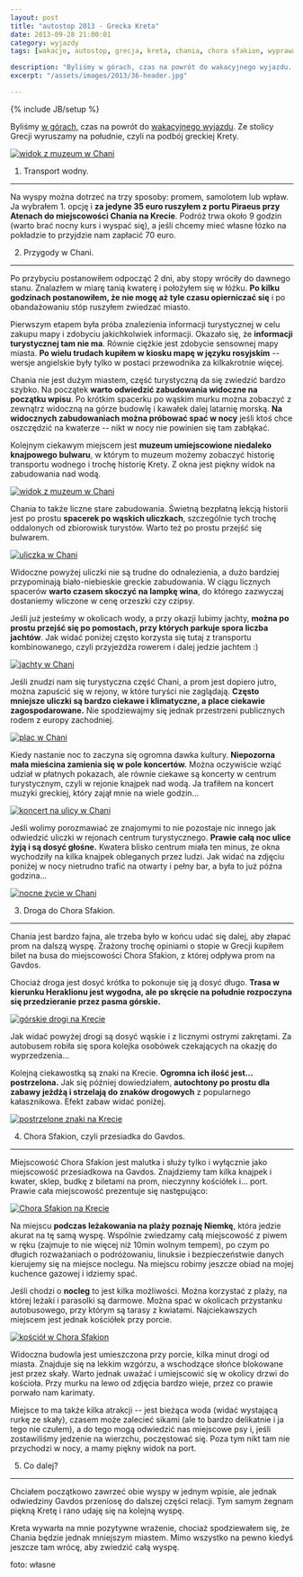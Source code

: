 ```yaml
---
layout: post
title: "autostop 2013 - Grecka Kreta"
date: 2013-09-28 21:00:01
category: wyjazdy
tags: [wakacje, autostop, grecja, kreta, chania, chora sfakion, wyprawa]

description: "Byliśmy w górach, czas na powrót do wakacyjnego wyjazdu. Ze stolicy Grecji wyruszamy na południe, czyli na podbój greckiej Krety."
excerpt: "/assets/images/2013/36-header.jpg"

---
```


{% include JB/setup %}

Byliśmy [w górach](/2013/09/24/proba-ataku-na-moldoveanu/), czas na powrót do [wakacyjnego wyjazdu](/2013/08/12/dzienniki-z-wakacji-autostop-2013/). Ze stolicy Grecji wyruszamy na południe, czyli na podbój greckiej Krety.

<a data-lightbox='img' href='/assets/images/2013/36-header.jpg' title='widok z muzeum w Chani'><img alt='widok z muzeum w Chani' src='/assets/images/2013/36-header.jpg' /></a>

1) Transport wodny.
-------------------

Na wyspy można dotrzeć na trzy sposoby: promem, samolotem lub wpław. Ja wybrałem 1. opcję i <strong>za jedyne 35 euro ruszyłem z portu Piraeus przy Atenach do miejscowości Chania na Krecie</strong>. Podróż trwa około 9 godzin (warto brać nocny kurs i wyspać się), a jeśli chcemy mieć własne łózko na pokładzie to przyjdzie nam zapłacić 70 euro.

2) Przygody w Chani.
--------------------

Po przybyciu postanowiłem odpocząć 2 dni, aby stopy wróciły do dawnego stanu. Znalazłem w miarę tanią kwaterę i położyłem się w łóżku. <strong>Po kilku godzinach postanowiłem, że nie mogę aż tyle czasu opierniczać się</strong> i po obandażowaniu stóp ruszyłem zwiedzać miasto.

Pierwszym etapem była próba znalezienia informacji turystycznej w celu zakupu mapy i zdobyciu jakichkolwiek informacji. Okazało się, że <strong>informacji turystycznej tam nie ma</strong>. Równie ciężkie jest zdobycie sensownej mapy miasta. <strong>Po wielu trudach kupiłem w kiosku mapę w języku rosyjskim</strong> -- wersje angielskie były tylko w postaci przewodnika za kilkakrotnie więcej.

Chania nie jest dużym miastem, część turystyczną da się zwiedzić bardzo szybko. Na początek <strong>warto odwiedzić zabudowania widoczne na początku wpisu</strong>. Po krótkim spacerku po wąskim murku można zobaczyć z zewnątrz widoczną na górze budowlę i kawałek dalej latarnię morską. <strong>Na widocznych zabudowaniach można próbować spać w nocy</strong> jeśli ktoś chce oszczędzić na kwaterze -- nikt w nocy nie powinien się tam zabłąkać.

Kolejnym ciekawym miejscem jest <strong>muzeum umiejscowione niedaleko knajpowego bulwaru</strong>, w którym to muzeum możemy zobaczyć historię transportu wodnego i trochę historię Krety. Z okna jest piękny widok na zabudowania nad wodą.

<a data-lightbox='img' href='/assets/images/2013/37-widok.jpg' title='widok z muzeum w Chani'><img alt='widok z muzeum w Chani' src='/assets/images/2013/37-widok.jpg' /></a>

Chania to także liczne stare zabudowania. Świetną bezpłatną lekcją historii jest po prostu <strong>spacerek po wąskich uliczkach</strong>, szczególnie tych trochę oddalonych od zbiorowisk turystów. Warto też po prostu przejść się bulwarem.

<a data-lightbox='img' href='/assets/images/2013/38-uliczki.jpg' title='uliczka w Chani'><img alt='uliczka w Chani' src='/assets/images/2013/38-uliczki.jpg' /></a>

Widoczne powyżej uliczki nie są trudne do odnalezienia, a dużo bardziej przypominają biało-niebieskie greckie zabudowania. W ciągu licznych spacerów <strong>warto czasem skoczyć na lampkę wina</strong>, do którego zazwyczaj dostaniemy wliczone w cenę orzeszki czy czipsy.

Jeśli już jesteśmy w okolicach wody, a przy okazji lubimy jachty, <strong>można po prostu przejść się po pomostach, przy których parkuje spora liczba jachtów</strong>. Jak widać poniżej często korzysta się tutaj z transportu kombinowanego, czyli przyjeżdża rowerem i dalej jedzie jachtem :)

<a data-lightbox='img' href='/assets/images/2013/39-port.jpg' title='jachty w Chani'><img alt='jachty w Chani' src='/assets/images/2013/39-port.jpg' /></a>

Jeśli znudzi nam się turystyczna część Chani, a prom jest dopiero jutro, można zapuścić się w rejony, w które turyści nie zaglądają. <strong>Często mniejsze uliczki są bardzo ciekawe i klimatyczne, a place ciekawie zagospodarowane.</strong> Nie spodziewajmy się jednak przestrzeni publicznych rodem z europy zachodniej.

<a data-lightbox='img' href='/assets/images/2013/40-plac.jpg' title='plac w Chani'><img alt='plac w Chani' src='/assets/images/2013/40-plac.jpg' /></a>

Kiedy nastanie noc to zaczyna się ogromna dawka kultury. <strong>Niepozorna mała mieścina zamienia się w pole koncertów.</strong> Można oczywiście wziąć udział w płatnych pokazach, ale równie ciekawe są koncerty w centrum turystycznym, czyli w rejonie knajpek nad wodą. Ja trafiłem na koncert muzyki greckiej, który zajął mnie na wiele godzin...

<a data-lightbox='img' href='/assets/images/2013/41-koncert.jpg' title='koncert na ulicy w Chani'><img alt='koncert na ulicy w Chani' src='/assets/images/2013/41-koncert.jpg' /></a>

Jeśli wolimy porozmawiać ze znajomymi to nie pozostaje nic innego jak odwiedzić uliczki w rejonach centrum turystycznego. <strong>Prawie całą noc ulice żyją i są dosyć głośne.</strong> Kwatera blisko centrum miała ten minus, że okna wychodziły na kilka knajpek obleganych przez ludzi. Jak widać na zdjęciu poniżej w nocy nietrudno trafić na otwarty i pełny bar, a była to już późna godzina...

<a data-lightbox='img' href='/assets/images/2013/42-knajpki.jpg' title='nocne życie w Chani'><img alt='nocne życie w Chani' src='/assets/images/2013/42-knajpki.jpg' /></a>

3) Droga do Chora Sfakion.
--------------------------

Chania jest bardzo fajna, ale trzeba było w końcu udać się dalej, aby złapać prom na dalszą wyspę. Zrażony trochę opiniami o stopie w Grecji kupiłem bilet na busa do miejscowości Chora Sfakion, z której odpływa prom na Gavdos.

Chociaż droga jest dosyć krótka to pokonuje się ją dosyć długo. <strong>Trasa w kierunku Heraklionu jest wygodna, ale po skręcie na południe rozpoczyna się przedzieranie przez pasma górskie.</strong>

<a data-lightbox='img' href='/assets/images/2013/43-drogi.jpg' title='górskie drogi na Krecie'><img alt='górskie drogi na Krecie' src='/assets/images/2013/43-drogi.jpg' /></a>

Jak widać powyżej drogi są dosyć wąskie i z licznymi ostrymi zakrętami. Za autobusem robiła się spora kolejka osobówek czekających na okazję do wyprzedzenia...

Kolejną ciekawostką są znaki na Krecie. <strong>Ogromna ich ilość jest... postrzelona.</strong> Jak się później dowiedziałem, <strong>autochtony po prostu dla zabawy jeżdżą i strzelają do znaków drogowych</strong> z popularnego kałasznikowa. Efekt zabaw widać poniżej.

<a data-lightbox='img' href='/assets/images/2013/44-znaki.jpg' title='postrzelona znaki na Krecie'><img alt='postrzelone znaki na Krecie' src='/assets/images/2013/44-znaki.jpg' /></a>

4) Chora Sfakion, czyli przesiadka do Gavdos.
---------------------------------------------

Miejscowość Chora Sfakion jest malutka i służy tylko i wyłącznie jako miejscowość przesiadkowa na Gavdos. Znajdziemy tam kilka knajpek i kwater, sklep, budkę z biletami na prom, nieczynny kościółek i... port. Prawie cała miejscowość prezentuje się następująco:

<a data-lightbox='img' href='/assets/images/2013/45-chora.jpg' title='Chora Sfakion na Krecie'><img alt='Chora Sfakion na Krecie' src='/assets/images/2013/45-chora.jpg' /></a>

Na miejscu <strong>podczas leżakowania na plaży poznaję Niemkę</strong>, która jedzie akurat na tę samą wyspę. Wspólnie zwiedzamy całą miejscowość z piwem w ręku (zajmuje to nie więcej niż 10min wolnym tempem), po czym po długich rozważaniach o podróżowaniu, linuksie i bezpieczeństwie danych kierujemy się na miejsce noclegu. Na miejscu robimy jeszcze obiad na mojej kuchence gazowej i idziemy spać.

Jeśli chodzi o <strong>nocleg</strong> to jest kilka możliwości. Można korzystać z plaży, na której leżaki i parasolki są darmowe. Można spać w okolicach przystanku autobusowego, przy którym są tarasy z kwiatami. Najciekawszych miejscem jest jednak kościółek przy porcie.

<a data-lightbox='img' href='/assets/images/2013/46-kosciol.jpg' title='kościół w Chora Sfakion'><img alt='kościół w Chora Sfakion' src='/assets/images/2013/46-kosciol.jpg' /></a>

Widoczna budowla jest umieszczona przy porcie, kilka minut drogi od miasta. Znajduje się na lekkim wzgórzu, a wschodzące słońce blokowane jest przez skały. Warto jednak uważać i umiejscowić się w okolicy drzwi do kościoła. Przy murku na lewo od zdjęcia bardzo wieje, przez co prawie porwało nam karimaty.

Miejsce to ma także kilka atrakcji -- jest bieżąca woda (widać wystającą rurkę ze skały), czasem może zalecieć sikami (ale to bardzo delikatnie i ja tego nie czułem), a do tego mogą odwiedzić nas miejscowe psy i, jeśli zostawiliśmy jedzenie na wierzchu, poczęstować się. Poza tym nikt tam nie przychodzi w nocy, a mamy piękny widok na port.

5) Co dalej?
------------

Chciałem początkowo zawrzeć obie wyspy w jednym wpisie, ale jednak odwiedziny Gavdos przeniosę do dalszej części relacji. Tym samym żegnam piękną Kretę i rano udaję się na kolejną wyspę.

Kreta wywarła na mnie pozytywne wrażenie, chociaż spodziewałem się, że Chania będzie jednak mniejszym miastem. Mimo wszystko na pewno kiedyś jeszcze tam wrócę, aby zwiedzić całą wyspę.

foto: własne

